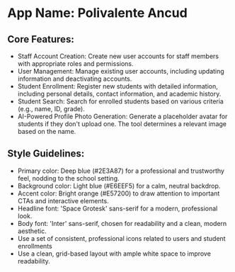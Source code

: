 # **App Name**: Polivalente Ancud

## Core Features:

- Staff Account Creation: Create new user accounts for staff members with appropriate roles and permissions.
- User Management: Manage existing user accounts, including updating information and deactivating accounts.
- Student Enrollment: Register new students with detailed information, including personal details, contact information, and academic history.
- Student Search: Search for enrolled students based on various criteria (e.g., name, ID, grade).
- AI-Powered Profile Photo Generation: Generate a placeholder avatar for students if they don't upload one. The tool determines a relevant image based on the name.

## Style Guidelines:

- Primary color: Deep blue (#2E3A87) for a professional and trustworthy feel, nodding to the school setting.
- Background color: Light blue (#E6EEF5) for a calm, neutral backdrop.
- Accent color: Bright orange (#E57200) to draw attention to important CTAs and interactive elements.
- Headline font: 'Space Grotesk' sans-serif for a modern, professional look.
- Body font: 'Inter' sans-serif, chosen for readability and a clean, modern aesthetic.
- Use a set of consistent, professional icons related to users and student enrollments
- Use a clean, grid-based layout with ample white space to improve readability.